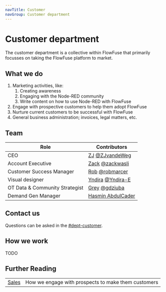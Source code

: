 ```yaml
---
navTitle: Customer
navGroup: Customer department
---
```


# Customer department

The customer department is a collective within FlowFuse that primarily focusses
on taking the FlowFuse platform to market.

## What we do

1. Marketing activities, like:
   1. Creating awareness
   1. Engaging with the Node-RED community
   1. Write content on how to use Node-RED with FlowFuse
1. Engage with prospective customers to help them adopt FlowFuse
1. Nurture current customers to be successful with FlowFuse
1. General business administration; invoices, legal matters, etc.

## Team

| Role | Contributors |
|------|--------------|
| CEO  | [ZJ](https://www.linkedin.com/in/zegerjan/) [@ZJvandeWeg](https://github.com/ZJvandeWeg) |
| Account Executive | [Zack](https://www.linkedin.com/in/zack-wasli/) [@zackwasli](https://github.com/zackwasli) |
| Customer Success Manager | [Rob](https://www.linkedin.com/in/rob-marcer-b414b910/) [@robmarcer](https://github.com/robmarcer) |
| Visual designer | [Yndira](https://www.linkedin.com/in/yndira-escobar-es/) [@Yndira-E](https://github.com/Yndira-E) |
| OT Data & Community Strategist | [Grey](https://www.linkedin.com/in/gdziuba/) [@gdziuba](https://github.com/gdziuba) |
| Demand Gen Manager | [Hasmin AbdulCader](https://www.linkedin.com/in/hasminabdulcader/) |


## Contact us

Questions can be asked in the [#dept-customer](https://flowforgeworkspace.slack.com/archives/C05GYH95NJZ).

## How we work

TODO

## Further Reading

| | |
| --- | --- |
| [Sales](/handbook/customer/sales/) | How we engage with prospects to make them customers |
